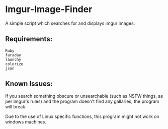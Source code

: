 # Imgur-Image-Finder
A simple script which searches for and displays imgur images.

## Requirements:
    Ruby
    faraday
    launchy
    colorize
    json

## Known Issues:
If you search something obscure or unsearchable (such as NSFW things, as per Imgur's rules) and the program doesn't find any gallaries, the program will break.

Due to the use of Linux specific functions, this program might not work on windows machines.
